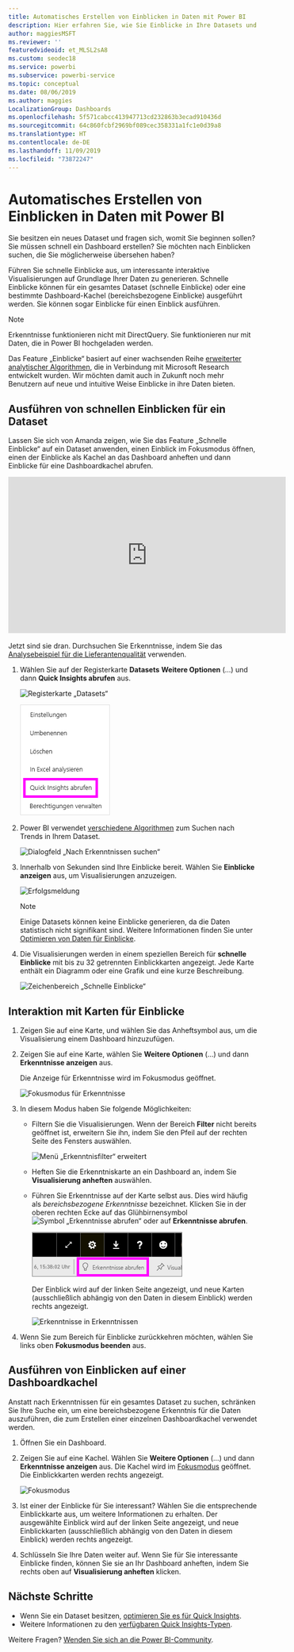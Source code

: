 ```yaml
---
title: Automatisches Erstellen von Einblicken in Daten mit Power BI
description: Hier erfahren Sie, wie Sie Einblicke in Ihre Datasets und Dashboardkacheln erhalten.
author: maggiesMSFT
ms.reviewer: ''
featuredvideoid: et_MLSL2sA8
ms.custom: seodec18
ms.service: powerbi
ms.subservice: powerbi-service
ms.topic: conceptual
ms.date: 08/06/2019
ms.author: maggies
LocalizationGroup: Dashboards
ms.openlocfilehash: 5f571cabcc413947713cd232863b3ecad910436d
ms.sourcegitcommit: 64c860fcbf2969bf089cec358331a1fc1e0d39a8
ms.translationtype: HT
ms.contentlocale: de-DE
ms.lasthandoff: 11/09/2019
ms.locfileid: "73872247"
---
```

# <a name="generate-data-insights-automatically-with-power-bi"></a>Automatisches Erstellen von Einblicken in Daten mit Power BI
Sie besitzen ein neues Dataset und fragen sich, womit Sie beginnen sollen?  Sie müssen schnell ein Dashboard erstellen?  Sie möchten nach Einblicken suchen, die Sie möglicherweise übersehen haben?

Führen Sie schnelle Einblicke aus, um interessante interaktive Visualisierungen auf Grundlage Ihrer Daten zu generieren. Schnelle Einblicke können für ein gesamtes Dataset (schnelle Einblicke) oder eine bestimmte Dashboard-Kachel (bereichsbezogene Einblicke) ausgeführt werden. Sie können sogar Einblicke für einen Einblick ausführen.

> [!NOTE]
> Erkenntnisse funktionieren nicht mit DirectQuery. Sie funktionieren nur mit Daten, die in Power BI hochgeladen werden.
> 

Das Feature „Einblicke“ basiert auf einer wachsenden Reihe [erweiterter analytischer Algorithmen](service-insight-types.md), die in Verbindung mit Microsoft Research entwickelt wurden. Wir möchten damit auch in Zukunft noch mehr Benutzern auf neue und intuitive Weise Einblicke in ihre Daten bieten.

## <a name="run-quick-insights-on-a-dataset"></a>Ausführen von schnellen Einblicken für ein Dataset
Lassen Sie sich von Amanda zeigen, wie Sie das Feature „Schnelle Einblicke“ auf ein Dataset anwenden, einen Einblick im Fokusmodus öffnen, einen der Einblicke als Kachel an das Dashboard anheften und dann Einblicke für eine Dashboardkachel abrufen.

<iframe width="560" height="315" src="https://www.youtube.com/embed/et_MLSL2sA8" frameborder="0" allowfullscreen></iframe>


Jetzt sind sie dran. Durchsuchen Sie Erkenntnisse, indem Sie das [Analysebeispiel für die Lieferantenqualität](sample-supplier-quality.md) verwenden.

1. Wählen Sie auf der Registerkarte **Datasets** **Weitere Optionen** (...) und dann **Quick Insights abrufen** aus.
   
    ![Registerkarte „Datasets“](media/service-insights/power-bi-ellipses.png)
   
    ![Menü unter Auslassungspunkten](media/service-insights/power-bi-tab.png)
2. Power BI verwendet [verschiedene Algorithmen](service-insight-types.md) zum Suchen nach Trends in Ihrem Dataset.
   
    ![Dialogfeld „Nach Erkenntnissen suchen“](media/service-insights/pbi_autoinsightssearching.png)
3. Innerhalb von Sekunden sind Ihre Einblicke bereit.  Wählen Sie **Einblicke anzeigen** aus, um Visualisierungen anzuzeigen.
   
    ![Erfolgsmeldung](media/service-insights/pbi_autoinsightsuccess.png)
   
    > [!NOTE]
    > Einige Datasets können keine Einblicke generieren, da die Daten statistisch nicht signifikant sind.  Weitere Informationen finden Sie unter [Optimieren von Daten für Einblicke](service-insights-optimize.md).
    > 
    
4. Die Visualisierungen werden in einem speziellen Bereich für **schnelle Einblicke** mit bis zu 32 getrennten Einblickkarten angezeigt. Jede Karte enthält ein Diagramm oder eine Grafik und eine kurze Beschreibung.
   
    ![Zeichenbereich „Schnelle Einblicke“](media/service-insights/power-bi-insights.png)

## <a name="interact-with-the-insight-cards"></a>Interaktion mit Karten für Einblicke

1. Zeigen Sie auf eine Karte, und wählen Sie das Anheftsymbol aus, um die Visualisierung einem Dashboard hinzuzufügen.

2. Zeigen Sie auf eine Karte, wählen Sie **Weitere Optionen** (...) und dann **Erkenntnisse anzeigen** aus. 

    Die Anzeige für Erkenntnisse wird im Fokusmodus geöffnet.
   
    ![Fokusmodus für Erkenntnisse](media/service-insights/power-bi-insight-focus.png)
3. In diesem Modus haben Sie folgende Möglichkeiten:
   
   * Filtern Sie die Visualisierungen. Wenn der Bereich **Filter** nicht bereits geöffnet ist, erweitern Sie ihn, indem Sie den Pfeil auf der rechten Seite des Fensters auswählen.

       ![Menü „Erkenntnisfilter“ erweitert](media/service-insights/power-bi-insights-filter-new.png)
   * Heften Sie die Erkenntniskarte an ein Dashboard an, indem Sie **Visualisierung anheften** auswählen.
   * Führen Sie Erkenntnisse auf der Karte selbst aus. Dies wird häufig als *bereichsbezogene Erkenntnisse* bezeichnet. Klicken Sie in der oberen rechten Ecke auf das Glühbirnensymbol ![Symbol „Erkenntnisse abrufen“](media/service-insights/power-bi-bulb-icon.png) oder auf **Erkenntnisse abrufen**.
     
       ![Symbol „Erkenntnisse abrufen“](media/service-insights/pbi-autoinsights-tile.png)
     
     Der Einblick wird auf der linken Seite angezeigt, und neue Karten (ausschließlich abhängig von den Daten in diesem Einblick) werden rechts angezeigt.
     
       ![Erkenntnisse in Erkenntnissen](media/service-insights/power-bi-insights-on-insights-new.png)
4. Wenn Sie zum Bereich für Einblicke zurückkehren möchten, wählen Sie links oben **Fokusmodus beenden** aus.

## <a name="run-insights-on-a-dashboard-tile"></a>Ausführen von Einblicken auf einer Dashboardkachel
Anstatt nach Erkenntnissen für ein gesamtes Dataset zu suchen, schränken Sie Ihre Suche ein, um eine bereichsbezogene Erkenntnis für die Daten auszuführen, die zum Erstellen einer einzelnen Dashboardkachel verwendet werden. 

1. Öffnen Sie ein Dashboard.
2. Zeigen Sie auf eine Kachel. Wählen Sie **Weitere Optionen** (...) und dann **Erkenntnisse anzeigen** aus. Die Kachel wird im [Fokusmodus](service-focus-mode.md) geöffnet. Die Einblickkarten werden rechts angezeigt.    
   
    ![Fokusmodus](media/service-insights/pbi-insights-tile.png)    
3. Ist einer der Einblicke für Sie interessant? Wählen Sie die entsprechende Einblickkarte aus, um weitere Informationen zu erhalten. Der ausgewählte Einblick wird auf der linken Seite angezeigt, und neue Einblickkarten (ausschließlich abhängig von den Daten in diesem Einblick) werden rechts angezeigt.    
4. Schlüsseln Sie Ihre Daten weiter auf. Wenn Sie für Sie interessante Einblicke finden, können Sie sie an Ihr Dashboard anheften, indem Sie rechts oben auf **Visualisierung anheften** klicken.

## <a name="next-steps"></a>Nächste Schritte
- Wenn Sie ein Dataset besitzen, [optimieren Sie es für Quick Insights](service-insights-optimize.md).
- Weitere Informationen zu den [verfügbaren Quick Insights-Typen](service-insight-types.md).

Weitere Fragen? [Wenden Sie sich an die Power BI-Community](https://community.powerbi.com/).

